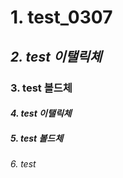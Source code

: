 # 1. test_0307
## *2. test 이탤릭체*
### **3. test 볼드체**
#### _4. test 이탤릭체_
##### __5. test 볼드체__
###### 6. test
# 
